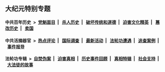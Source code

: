 ## 大纪元特别专题

#### 中共百年历史 &nbsp;>&nbsp; [党魁面目](indexes/nf1176107/README.md?12020430) &nbsp;| &nbsp; [杀人历史](indexes/nf1176106/README.md?12020430) &nbsp;| &nbsp; [破坏传统和道德](indexes/nf1176106/README.md?12020430) &nbsp;| &nbsp; [迫害文化精英](indexes/nf1176111/README.md?12020430) &nbsp;| &nbsp; [篡改历史](indexes/nf1176115/README.md?12020430) &nbsp;| &nbsp; [卖国](indexes/nf1176117/README.md?12020430) 

#### 中共活摘器官 &nbsp;>&nbsp; [热点评论](indexes/nf5879/README.md?12020430) &nbsp;| &nbsp; [国际调查](indexes/nf5947/README.md?12020430) &nbsp;| &nbsp; [最新活动](indexes/nf5883/README.md?12020430) &nbsp;| &nbsp; [法轮功遭遇](indexes/nf5881/README.md?12020430) &nbsp;| &nbsp; [追查案例](indexes/nf5880/README.md?12020430) &nbsp;| &nbsp; [事件报导](indexes/nf5877/README.md?12020430) 

#### 法轮功专辑 &nbsp;>&nbsp; [自焚伪案](indexes/nf5562/README.md?12020430) &nbsp;| &nbsp; [迫害真相](indexes/nf4379/README.md?12020430) &nbsp;| &nbsp; [历史事件回顾](indexes/nf5793/README.md?12020430) &nbsp;| &nbsp; [真相特辑](indexes/nf4389/README.md?12020430) &nbsp;| &nbsp; [社会支持](indexes/nf4386/README.md?12020430) &nbsp;| &nbsp; [大法徒的故事](indexes/nf1147481/README.md?12020430) 
